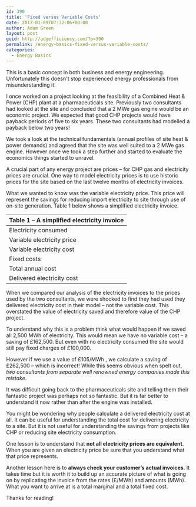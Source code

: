 ```yaml
---
id: 390
title: 'Fixed versus Variable Costs'
date: 2017-01-09T07:32:06+00:00
author: Adam Green
layout: post
guid: http://adgefficiency.com/?p=390
permalink: /energy-basics-fixed-versus-variable-costs/
categories:
  - Energy Basics
---
```

This is a basic concept in both business and energy engineering. Unfortunately this doesn't stop experienced energy professionals from misunderstanding it.

I once worked on a project looking at the feasibility of a Combined Heat & Power (CHP) plant at a pharmaceuticals site. Previously two consultants had looked at the site and concluded that a 2 MWe gas engine would be an economic project. We expected that good CHP projects would have payback periods of five to six years. These two consultants had modelled a payback below two years!

We took a look at the technical fundamentals (annual profiles of site heat & power demands) and agreed that the site was well suited to a 2 MWe gas engine. However once we took a step further and started to evaluate the economics things started to unravel.

A crucial part of any energy project are prices – for CHP gas and electricity prices are crucial. One way to model electricity prices is to use historic prices for the site based on the last twelve months of electricity invoices.

What we wanted to know was the variable electricity price. This price will represent the savings for reducing import electricity to site through use of on-site generation.  Table 1 below shows a simplified electricity invoice.

|Table 1 – A simplified electricity invoice|
|---|
|Electricity consumed|	MWh|	2,500|
|Variable electricity price|	£/MWh|	65|
|Variable electricity cost|	£|	162,500|
|Fixed costs|	£	|100,000|
|Total annual cost|	£	|262,500|
|Delivered electricity cost|	£/MWh	|105|

When we compared our analysis of the electricity invoices to the prices used by the two consultants, we were shocked to find they had used they delivered electricity cost in their model – not the variable cost.  This overstated the value of electricity saved and therefore value of the CHP project.

To understand why this is a problem think what would happen if we saved all 2,500 MWh of electricity. This would mean we have no variable cost – a saving of £162,500. But even with no electricity consumed the site would still pay fixed charges of £100,000.

However if we use a value of £105/MWh , we calculate a saving of £262,500 – which is incorrect!  While this seems obvious when spelt out, *two consultants from separate well renowned energy companies made this mistake*.

It was difficult going back to the pharmaceuticals site and telling them their fantastic project was perhaps not so fantastic. But it is far better to understand it now rather than after the engine was installed.

You might be wondering why people calculate a delivered electricity cost at all. It can be useful for understanding the total cost for delivering electricity to a site.  But it is not useful for understanding the savings from projects like CHP or reducing site electricity consumption.

One lesson is to understand that **not all electricity prices are equivalent**.  When you are given an electricity price be sure that you understand what that price represents.

Another lesson here is to **always check your customer’s actual invoices**. It takes time but it is worth it to build up an accurate picture of what is going on by replicating the invoice from the rates (£/MWh) and amounts (MWh). What you want to arrive at is a total marginal and a total fixed cost.

Thanks for reading!
